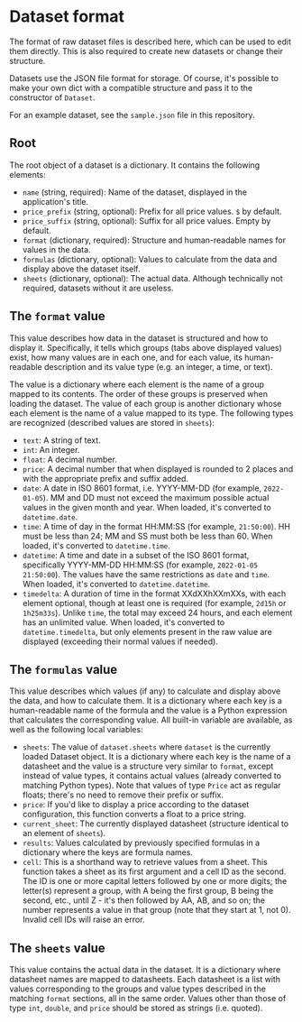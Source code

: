 # Dataset format
The format of raw dataset files is described here, which can be used to edit them directly.
This is also required to create new datasets or change their structure.

Datasets use the JSON file format for storage. Of course, it's possible to make your own dict
with a compatible structure and pass it to the constructor of `Dataset`.

For an example dataset, see the `sample.json` file in this repository.

## Root
The root object of a dataset is a dictionary. It contains the following elements:

- `name` (string, required): Name of the dataset, displayed in the application's title.
- `price_prefix` (string, optional): Prefix for all price values. `$` by default.
- `price_suffix` (string, optional): Suffix for all price values. Empty by default.
- `format` (dictionary, required): Structure and human-readable names for values in the data.
- `formulas` (dictionary, optional): Values to calculate from the data and display above the dataset itself.
- `sheets` (dictionary, optional): The actual data. Although technically not required, datasets without it are useless.

## The `format` value
This value describes how data in the dataset is structured and how to display it.
Specifically, it tells which groups (tabs above displayed values) exist, how many values are in each one,
and for each value, its human-readable description and its value type (e.g. an integer, a time, or text).

The value is a dictionary where each element is the name of a group mapped to its contents. The order of these groups
is preserved when loading the dataset. The value of each group is another dictionary whose each element is the
name of a value mapped to its type. The following types are recognized (described values are stored in `sheets`):

- `text`: A string of text.
- `int`: An integer.
- `float`: A decimal number.
- `price`: A decimal number that when displayed is rounded to 2 places and with the appropriate prefix and suffix added.
- `date`: A date in ISO 8601 format, i.e. YYYY-MM-DD (for example, `2022-01-05`). MM and DD must not exceed 
  the maximum possible actual values in the given month and year. When loaded, it's converted to `datetime.date`.
- `time`: A time of day in the format HH:MM:SS (for example, `21:50:00`). HH must be less than 24; MM and SS must both be less than 60.
  When loaded, it's converted to `datetime.time`.
- `datetime`: A time and date in a subset of the ISO 8601 format, specifically YYYY-MM-DD HH:MM:SS (for example, `2022-01-05 21:50:00`).
  The values have the same restrictions as `date` and `time`. When loaded, it's converted to `datetime.datetime`.
- `timedelta`: A duration of time in the format XXdXXhXXmXXs, with each element optional, though at least one is required
  (for example, `2d15h` or `1h25m33s`). Unlike `time`, the total may exceed 24 hours, and each element has an unlimited value.
  When loaded, it's converted to `datetime.timedelta`, but only elements present in the raw value are displayed (exceeding their normal values if needed).

## The `formulas` value
This value describes which values (if any) to calculate and display above the data, and how to calculate them.
It is a dictionary where each key is a human-readable name of the formula and the value is a Python expression that calculates
the corresponding value. All built-in variable are available, as well as the following local variables:

- `sheets`: The value of `dataset.sheets` where `dataset` is the currently loaded Dataset object. It is a dictionary
  where each key is the name of a datasheet and the value is a structure very similar to `format`, except instead of
  value types, it contains actual values (already converted to matching Python types). Note that values of type `Price`
  act as regular floats; there's no need to remove their prefix or suffix.
- `price`: If you'd like to display a price according to the dataset configuration, this function converts a float to a price string.
- `current_sheet`: The currently displayed datasheet (structure identical to an element of `sheets`).
- `results`: Values calculated by previously specified formulas in a dictionary where the keys are formula names.
- `cell`: This is a shorthand way to retrieve values from a sheet. This function takes a sheet as its first argument
  and a cell ID as the second. The ID is one or more capital letters followed by one or more digits; the letter(s) represent
  a group, with A being the first group, B being the second, etc., until Z - it's then followed by AA, AB, and so on;
  the number represents a value in that group (note that they start at 1, not 0). Invalid cell IDs will raise an error.

## The `sheets` value
This value contains the actual data in the dataset.
It is a dictionary where datasheet names are mapped to datasheets.
Each datasheet is a list with values corresponding to the groups and value types described in the matching `format` sections, all in the same order.
Values other than those of type `int`, `double`, and `price` should be stored as strings (i.e. quoted).
